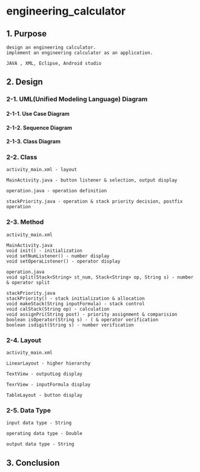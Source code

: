 # engineering_calculator

## 1. Purpose
    design an engineering calculator.  
    implement an engineering calculator as an application.
    
    JAVA , XML, Eclipse, Android studio

## 2. Design

### 2-1. UML(Unified Modeling Language) Diagram

#### 2-1-1. Use Case Diagram

#### 2-1-2. Sequence Diagram

#### 2-1-3. Class Diagram

### 2-2. Class

    activity_main.xml - layout

    MainActivity.java - button listener & selection, output display

    operation.java - operation definition

    stackPriority.java - operation & stack priority decision, postfix operation

### 2-3. Method

    activity_main.xml

    MainActivity.java  
    void init() - initialization  
    void setNumListener() - number display  
    void setOperaListener() - operator display

    operation.java  
    void split(Stack<String> st_num, Stack<String> op, String s) - number & operator split

    stackPriority.java  
    stackPriority() - stack initialization & allocation  
    void makeStack(String inputFormula) - stack control  
    void calStack(String op) - calculation  
    void assignPri(String post) - priority assignment & comparision  
    boolean isOperator(String s) - ( & operator verification  
    boolean isdigit(String s) - number verification

### 2-4. Layout

    activity_main.xml
    
    LinearLayout - higher hierarchy
    
    TextView - outputLog display
    
    TexrView - inputFormula display
    
    TableLayout - button display

### 2-5. Data Type

    input data type - String
   
    operating data type - Double
   
    output data type - String

## 3. Conclusion
